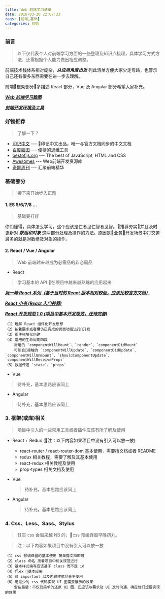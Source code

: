 ```yaml
---
title: Web 前端学习清单
date: 2018-03-20 22:07:33
tags: [前端,基础]
categories: 初始
---
```


### 前言
> 以下仅代表个人对前端学习方面的一些整理及知识点梳理，具体学习方式方法，还需根据个人能力做出相应调整。

前端技术栈体系相对庞杂，***从应用角度出发*** 列此清单方便大家少走弯路，也警示自己还有很多东西需要在进一步去理解。

前端框架部分多描述 React 部分，Vue 及 Angular 部分希望大家补充。

***[Web 前端学习脑图](http://naotu.baidu.com/file/1bb54c00d3c9e9ad54494e9d689d928d?token=deffab7e0f444f9c)***

***[前端开发环境及工具](https://glud.netlify.com/2018/03/05/%E5%89%8D%E7%AB%AF%E5%BC%80%E5%8F%91%E7%8E%AF%E5%A2%83%E5%8F%8A%E5%B7%A5%E5%85%B7/)***

<!-- more -->

### 好物推荐
> 了解一下？

- [印记中文](https://docschina.org/) --- 印记中文出品，唯一与官方文档同步的中文文档
- [百度脑图](http://naotu.baidu.com/) --- 便捷的思维工具
- [bestof.js.org](https://bestof.js.org/) --- The best of JavaScript, HTML and CSS
- [Awesomes](https://www.awesomes.cn/) --- Web前端开发资源库
- [奇舞周刊](https://weekly.75team.com/) --- 汇聚前端精华

### 基础部分
> 接下来开始步入正题

#### 1. ES 5/6/7/8 ...
> 基础要打好

你们懂得，具体怎么学习，这个应该是仁者见仁智者见智。推荐夯实并且及时更新对 ***数组和对象*** 这两部分处理及操作的方法。原因是业务开发场景中打交道最多的就是对数组及对象的操作。

#### 2. React / Vue / Angular
> Web 前端越来越成为必需品的非必需品

- React 
> 学习基本的 API 在项目中越来越熟练的应用起来

***[阮一峰 React 系列（基于当时的 React 版本相对较低，应该比较官方文档）](http://www.ruanyifeng.com/blog/2016/09/react-technology-stack.html)***

***[React 小书 (React 入门神器)](http://huziketang.com/books/react/)***

***[React 开发规范 1.0 (项目中基本开发规范，还待完善)](https://glud.netlify.com/2018/03/05/react%E5%BC%80%E5%8F%91%E8%A7%84%E8%8C%831-0/)***

    （1）理解 React 组件化开发思想
    （2）按着要求或者模仿已完成的页面功能进行开发
    （3）组件模块化创建
    （4）常用的生命周期函数 
        常用的 `componentWillMount`、`render`、`componentDidMount`
        可能会接触的 `componentWillUpdate`、`componentDidUpdate`、`componentWillUnmount`、`shouldComponentUpdate`、`componentWillReceiveProps`
    （5）数据传递 `state`、`props`

- Vue
> 待补充，基本思路应该同上

- Angular
> 待补充，基本思路应该同上

### 3. 框架(或库)相关
> 项目中引入的一些常用工具或者插件应该有所了解及使用

- React + Redux (注：以下内容如果项目中没有引入可以放一放)
    - react-router / react-router-dom 基本使用，需要撸文档或者  README 
    - redux 相关教程，需要了解及其基本使用 
    - react-redux 相关教程及使用 
    - prop-types 相关文档及使用

- Vue
    > 待补充，基本思路应该同上

- Angular
    > 待补充，基本思路应该同上

### 4. Css、Less、Sass、Stylus
> 其实 css 会越来越 NB 的，css 预编译器早晚药丸。

>注：以下内容如果项目中没有引入可以放一放

    （1）css 预编译器的基本使用 简单撸文档即可
    （2）class 命名 按着项目中相关规范进行
    （3）基本样式编写应该基于 class 而不是 id  
    （4）flex 基本应用
    （5）对 important 以及内联样式尽量不使用
    （6）用最少的 css 代码实现 UI 图需要展示的效果
        留在最后：不仅仅简单的还原 UI 图，还应该与需求及 UI 及时沟通，确定他们想要实现的效果



